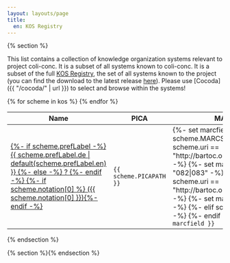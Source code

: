 ```yaml
---
layout: layouts/page
title:
  en: KOS Registry
---
```


{% section %}

This list contains a collection of knowledge organization systems relevant to project coli-conc. It is a subset of all systems known to coli-conc. It is a subset of the full [KOS Registry](https://github.com/gbv/kos-registry), the set of all systems known to the project (you can find the download to the latest release [here](https://github.com/gbv/kos-registry/releases/latest)). Please use [Cocoda]({{ "/cocoda/" | url }}) to select and browse within the systems!

<table>
  <thead>
    <tr>
      <th>Name</th>
      <th>PICA</th>
      <th>MARC</th>
    </tr>
  </thead>
  <tbody>
    {% for scheme in kos %}
    <tr>
      <td>
        <a target="_blank" href="{{ scheme.uri }}">
        {%- if scheme.prefLabel -%}
          {{ scheme.prefLabel.de | default(scheme.prefLabel.en) }}
        {%- else -%}
          ?
        {%- endif -%}
        {%- if scheme.notation[0] %} ({{ scheme.notation[0] }}){%- endif -%}
        </a>
      </td>
      <td>
        <code>{{ scheme.PICAPATH }}</code>
      </td>
      <td>
        {%- set marcfield = scheme.MARCSPEC -%}
        {%- if scheme.uri == "http://bartoc.org/en/node/241" -%}
          {%- set marcfield = "082|083" -%}
        {%- elif scheme.uri == "http://bartoc.org/en/node/496" -%}
          {%- set marcfield = "080" -%}
        {%- elif scheme.identifier -%}
          <!--
            var locid = scheme.identifier.find(id => id.startsWith("http://id.loc.gov/vocabulary/classSchemes/"))
            if (locid) {
              marcfield = '084{$2='+locid.substr(42)+'}'
            }
          -->
        {%- endif -%}
        <code>{{ marcfield }}</code>
      </td>
    </tr>
    {% endfor %}
  <tbody>
</table>

{% endsection %}

{% section %}{% endsection %}
